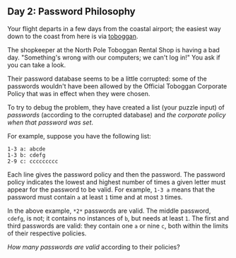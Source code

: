 Day 2: Password Philosophy
--------------------------

Your flight departs in a few days from the coastal airport; the easiest way down to the coast from here is via [toboggan](https://en.wikipedia.org/wiki/Toboggan).


The shopkeeper at the North Pole Toboggan Rental Shop is having a bad day. "Something's wrong with our computers; we can't log in!" You ask if you can take a look.


Their password database seems to be a little corrupted: some of the passwords wouldn't have been allowed by the Official Toboggan Corporate Policy that was in effect when they were chosen.


To try to debug the problem, they have created a list (your puzzle input) of *passwords* (according to the corrupted database) and *the corporate policy when that password was set*.


For example, suppose you have the following list:



```
1-3 a: abcde
1-3 b: cdefg
2-9 c: ccccccccc

```

Each line gives the password policy and then the password. The password policy indicates the lowest and highest number of times a given letter must appear for the password to be valid. For example, `1-3 a` means that the password must contain `a` at least `1` time and at most `3` times.


In the above example, `*2*` passwords are valid. The middle password, `cdefg`, is not; it contains no instances of `b`, but needs at least `1`. The first and third passwords are valid: they contain one `a` or nine `c`, both within the limits of their respective policies.


*How many passwords are valid* according to their policies?



